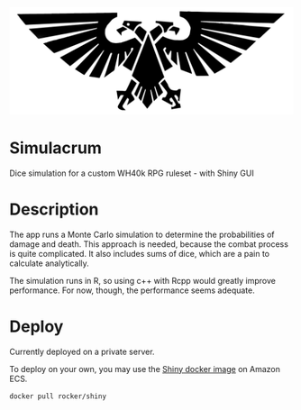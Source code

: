![Warhammer 40k logo](www/logo.png)

# Simulacrum
Dice simulation for a custom WH40k RPG ruleset - with Shiny GUI 

# Description
The app runs a Monte Carlo simulation to determine the probabilities of damage and death. This approach is needed, because the combat process is quite complicated. It also includes sums of dice, which are a pain to calculate analytically.   

The simulation runs in R, so using c++ with Rcpp would greatly improve performance. For now, though, the performance seems adequate. 

# Deploy 
Currently deployed on a private server. 

To deploy on your own, you may use the [Shiny docker image](https://hub.docker.com/r/rocker/shiny/) on Amazon ECS. 
```
docker pull rocker/shiny
````